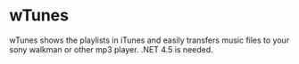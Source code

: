 # wTunes

wTunes shows the playlists in iTunes and easily transfers music files to your sony walkman or other mp3 player.
.NET 4.5 is needed.
